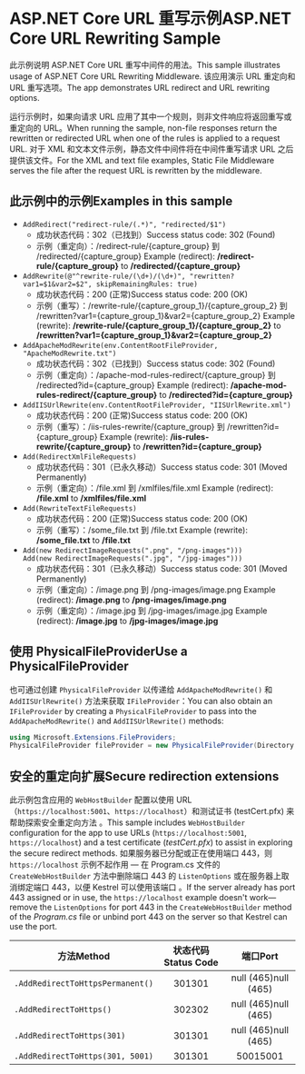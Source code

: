# <a name="aspnet-core-url-rewriting-sample"></a><span data-ttu-id="c1072-101">ASP.NET Core URL 重写示例</span><span class="sxs-lookup"><span data-stu-id="c1072-101">ASP.NET Core URL Rewriting Sample</span></span>

<span data-ttu-id="c1072-102">此示例说明 ASP.NET Core URL 重写中间件的用法。</span><span class="sxs-lookup"><span data-stu-id="c1072-102">This sample illustrates usage of ASP.NET Core URL Rewriting Middleware.</span></span> <span data-ttu-id="c1072-103">该应用演示 URL 重定向和 URL 重写选项。</span><span class="sxs-lookup"><span data-stu-id="c1072-103">The app demonstrates URL redirect and URL rewriting options.</span></span>

<span data-ttu-id="c1072-104">运行示例时，如果向请求 URL 应用了其中一个规则，则非文件响应将返回重写或重定向的 URL。</span><span class="sxs-lookup"><span data-stu-id="c1072-104">When running the sample, non-file responses return the rewritten or redirected URL when one of the rules is applied to a request URL.</span></span> <span data-ttu-id="c1072-105">对于 XML 和文本文件示例，静态文件中间件将在中间件重写请求 URL 之后提供该文件。</span><span class="sxs-lookup"><span data-stu-id="c1072-105">For the XML and text file examples, Static File Middleware serves the file after the request URL is rewritten by the middleware.</span></span>

## <a name="examples-in-this-sample"></a><span data-ttu-id="c1072-106">此示例中的示例</span><span class="sxs-lookup"><span data-stu-id="c1072-106">Examples in this sample</span></span>

* `AddRedirect("redirect-rule/(.*)", "redirected/$1")`
  - <span data-ttu-id="c1072-107">成功状态代码：302（已找到）</span><span class="sxs-lookup"><span data-stu-id="c1072-107">Success status code: 302 (Found)</span></span>
  - <span data-ttu-id="c1072-108">示例（重定向）：/redirect-rule/{capture_group} 到 /redirected/{capture_group}  </span><span class="sxs-lookup"><span data-stu-id="c1072-108">Example (redirect): **/redirect-rule/{capture_group}** to **/redirected/{capture_group}**</span></span>
* `AddRewrite(@"^rewrite-rule/(\d+)/(\d+)", "rewritten?var1=$1&var2=$2", skipRemainingRules: true)`
  - <span data-ttu-id="c1072-109">成功状态代码：200 (正常)</span><span class="sxs-lookup"><span data-stu-id="c1072-109">Success status code: 200 (OK)</span></span>
  - <span data-ttu-id="c1072-110">示例（重写）：/rewrite-rule/{capture_group_1}/{capture_group_2} 到 /rewritten?var1={capture_group_1}&var2={capture_group_2}  </span><span class="sxs-lookup"><span data-stu-id="c1072-110">Example (rewrite): **/rewrite-rule/{capture_group_1}/{capture_group_2}** to **/rewritten?var1={capture_group_1}&var2={capture_group_2}**</span></span>
* `AddApacheModRewrite(env.ContentRootFileProvider, "ApacheModRewrite.txt")`
  - <span data-ttu-id="c1072-111">成功状态代码：302（已找到）</span><span class="sxs-lookup"><span data-stu-id="c1072-111">Success status code: 302 (Found)</span></span>
  - <span data-ttu-id="c1072-112">示例（重定向）：/apache-mod-rules-redirect/{capture_group} 到 /redirected?id={capture_group}  </span><span class="sxs-lookup"><span data-stu-id="c1072-112">Example (redirect): **/apache-mod-rules-redirect/{capture_group}** to **/redirected?id={capture_group}**</span></span>
* `AddIISUrlRewrite(env.ContentRootFileProvider, "IISUrlRewrite.xml")`
  - <span data-ttu-id="c1072-113">成功状态代码：200 (正常)</span><span class="sxs-lookup"><span data-stu-id="c1072-113">Success status code: 200 (OK)</span></span>
  - <span data-ttu-id="c1072-114">示例（重写）：/iis-rules-rewrite/{capture_group} 到 /rewritten?id={capture_group}  </span><span class="sxs-lookup"><span data-stu-id="c1072-114">Example (rewrite): **/iis-rules-rewrite/{capture_group}** to **/rewritten?id={capture_group}**</span></span>
* `Add(RedirectXmlFileRequests)`
  - <span data-ttu-id="c1072-115">成功状态代码：301（已永久移动）</span><span class="sxs-lookup"><span data-stu-id="c1072-115">Success status code: 301 (Moved Permanently)</span></span>
  - <span data-ttu-id="c1072-116">示例（重定向）：/file.xml 到 /xmlfiles/file.xml  </span><span class="sxs-lookup"><span data-stu-id="c1072-116">Example (redirect): **/file.xml** to **/xmlfiles/file.xml**</span></span>
* `Add(RewriteTextFileRequests)`
  - <span data-ttu-id="c1072-117">成功状态代码：200 (正常)</span><span class="sxs-lookup"><span data-stu-id="c1072-117">Success status code: 200 (OK)</span></span>
  - <span data-ttu-id="c1072-118">示例（重写）：/some_file.txt 到 /file.txt  </span><span class="sxs-lookup"><span data-stu-id="c1072-118">Example (rewrite): **/some_file.txt** to **/file.txt**</span></span>
* `Add(new RedirectImageRequests(".png", "/png-images")))`<br>`Add(new RedirectImageRequests(".jpg", "/jpg-images")))`
  - <span data-ttu-id="c1072-119">成功状态代码：301（已永久移动）</span><span class="sxs-lookup"><span data-stu-id="c1072-119">Success status code: 301 (Moved Permanently)</span></span>
  - <span data-ttu-id="c1072-120">示例（重定向）：/image.png 到 /png-images/image.png  </span><span class="sxs-lookup"><span data-stu-id="c1072-120">Example (redirect): **/image.png** to **/png-images/image.png**</span></span>
  - <span data-ttu-id="c1072-121">示例（重定向）：/image.jpg 到 /jpg-images/image.jpg  </span><span class="sxs-lookup"><span data-stu-id="c1072-121">Example (redirect): **/image.jpg** to **/jpg-images/image.jpg**</span></span>

## <a name="use-a-physicalfileprovider"></a><span data-ttu-id="c1072-122">使用 PhysicalFileProvider</span><span class="sxs-lookup"><span data-stu-id="c1072-122">Use a PhysicalFileProvider</span></span>

<span data-ttu-id="c1072-123">也可通过创建 `PhysicalFileProvider` 以传递给 `AddApacheModRewrite()` 和 `AddIISUrlRewrite()` 方法来获取 `IFileProvider`：</span><span class="sxs-lookup"><span data-stu-id="c1072-123">You can also obtain an `IFileProvider` by creating a `PhysicalFileProvider` to pass into the `AddApacheModRewrite()` and `AddIISUrlRewrite()` methods:</span></span>

```csharp
using Microsoft.Extensions.FileProviders;
PhysicalFileProvider fileProvider = new PhysicalFileProvider(Directory.GetCurrentDirectory());
```

## <a name="secure-redirection-extensions"></a><span data-ttu-id="c1072-124">安全的重定向扩展</span><span class="sxs-lookup"><span data-stu-id="c1072-124">Secure redirection extensions</span></span>

<span data-ttu-id="c1072-125">此示例包含应用的 `WebHostBuilder` 配置以使用 URL（`https://localhost:5001`、`https://localhost`）和测试证书 (testCert.pfx) 来帮助探索安全重定向方法  。</span><span class="sxs-lookup"><span data-stu-id="c1072-125">This sample includes `WebHostBuilder` configuration for the app to use URLs (`https://localhost:5001`, `https://localhost`) and a test certificate (*testCert.pfx*) to assist in exploring the secure redirect methods.</span></span> <span data-ttu-id="c1072-126">如果服务器已分配或正在使用端口 443，则 `https://localhost` 示例不起作用 &mdash; 在 Program.cs 文件的 `CreateWebHostBuilder` 方法中删除端口 443 的 `ListenOptions` 或在服务器上取消绑定端口 443，以便 Kestrel 可以使用该端口  。</span><span class="sxs-lookup"><span data-stu-id="c1072-126">If the server already has port 443 assigned or in use, the `https://localhost` example doesn't work&mdash;remove the `ListenOptions` for port 443 in the `CreateWebHostBuilder` method of the *Program.cs* file or unbind port 443 on the server so that Kestrel can use the port.</span></span>

| <span data-ttu-id="c1072-127">方法</span><span class="sxs-lookup"><span data-stu-id="c1072-127">Method</span></span>                           | <span data-ttu-id="c1072-128">状态代码</span><span class="sxs-lookup"><span data-stu-id="c1072-128">Status Code</span></span> |    <span data-ttu-id="c1072-129">端口</span><span class="sxs-lookup"><span data-stu-id="c1072-129">Port</span></span>    |
| -------------------------------- | :---------: | :--------: |
| `.AddRedirectToHttpsPermanent()` |     <span data-ttu-id="c1072-130">301</span><span class="sxs-lookup"><span data-stu-id="c1072-130">301</span></span>     | <span data-ttu-id="c1072-131">null (465)</span><span class="sxs-lookup"><span data-stu-id="c1072-131">null (465)</span></span> |
| `.AddRedirectToHttps()`          |     <span data-ttu-id="c1072-132">302</span><span class="sxs-lookup"><span data-stu-id="c1072-132">302</span></span>     | <span data-ttu-id="c1072-133">null (465)</span><span class="sxs-lookup"><span data-stu-id="c1072-133">null (465)</span></span> |
| `.AddRedirectToHttps(301)`       |     <span data-ttu-id="c1072-134">301</span><span class="sxs-lookup"><span data-stu-id="c1072-134">301</span></span>     | <span data-ttu-id="c1072-135">null (465)</span><span class="sxs-lookup"><span data-stu-id="c1072-135">null (465)</span></span> |
| `.AddRedirectToHttps(301, 5001)` |     <span data-ttu-id="c1072-136">301</span><span class="sxs-lookup"><span data-stu-id="c1072-136">301</span></span>     |    <span data-ttu-id="c1072-137">5001</span><span class="sxs-lookup"><span data-stu-id="c1072-137">5001</span></span>    |
